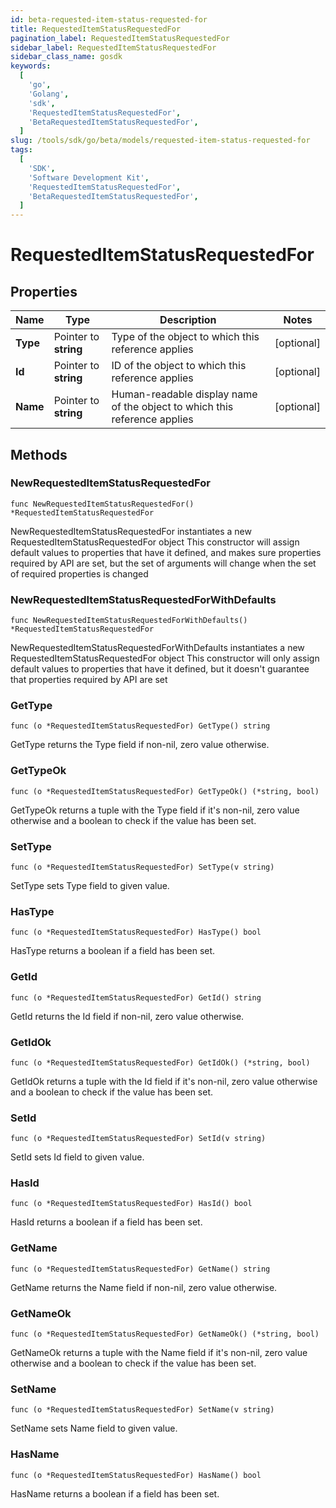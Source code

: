 ```yaml
---
id: beta-requested-item-status-requested-for
title: RequestedItemStatusRequestedFor
pagination_label: RequestedItemStatusRequestedFor
sidebar_label: RequestedItemStatusRequestedFor
sidebar_class_name: gosdk
keywords:
  [
    'go',
    'Golang',
    'sdk',
    'RequestedItemStatusRequestedFor',
    'BetaRequestedItemStatusRequestedFor',
  ]
slug: /tools/sdk/go/beta/models/requested-item-status-requested-for
tags:
  [
    'SDK',
    'Software Development Kit',
    'RequestedItemStatusRequestedFor',
    'BetaRequestedItemStatusRequestedFor',
  ]
---
```


# RequestedItemStatusRequestedFor

## Properties

| Name | Type | Description | Notes |
| --- | --- | --- | --- |
| **Type** | Pointer to **string** | Type of the object to which this reference applies | [optional] |
| **Id** | Pointer to **string** | ID of the object to which this reference applies | [optional] |
| **Name** | Pointer to **string** | Human-readable display name of the object to which this reference applies | [optional] |

## Methods

### NewRequestedItemStatusRequestedFor

`func NewRequestedItemStatusRequestedFor() *RequestedItemStatusRequestedFor`

NewRequestedItemStatusRequestedFor instantiates a new RequestedItemStatusRequestedFor object This constructor will assign default values to properties that have it defined, and makes sure properties required by API are set, but the set of arguments will change when the set of required properties is changed

### NewRequestedItemStatusRequestedForWithDefaults

`func NewRequestedItemStatusRequestedForWithDefaults() *RequestedItemStatusRequestedFor`

NewRequestedItemStatusRequestedForWithDefaults instantiates a new RequestedItemStatusRequestedFor object This constructor will only assign default values to properties that have it defined, but it doesn't guarantee that properties required by API are set

### GetType

`func (o *RequestedItemStatusRequestedFor) GetType() string`

GetType returns the Type field if non-nil, zero value otherwise.

### GetTypeOk

`func (o *RequestedItemStatusRequestedFor) GetTypeOk() (*string, bool)`

GetTypeOk returns a tuple with the Type field if it's non-nil, zero value otherwise and a boolean to check if the value has been set.

### SetType

`func (o *RequestedItemStatusRequestedFor) SetType(v string)`

SetType sets Type field to given value.

### HasType

`func (o *RequestedItemStatusRequestedFor) HasType() bool`

HasType returns a boolean if a field has been set.

### GetId

`func (o *RequestedItemStatusRequestedFor) GetId() string`

GetId returns the Id field if non-nil, zero value otherwise.

### GetIdOk

`func (o *RequestedItemStatusRequestedFor) GetIdOk() (*string, bool)`

GetIdOk returns a tuple with the Id field if it's non-nil, zero value otherwise and a boolean to check if the value has been set.

### SetId

`func (o *RequestedItemStatusRequestedFor) SetId(v string)`

SetId sets Id field to given value.

### HasId

`func (o *RequestedItemStatusRequestedFor) HasId() bool`

HasId returns a boolean if a field has been set.

### GetName

`func (o *RequestedItemStatusRequestedFor) GetName() string`

GetName returns the Name field if non-nil, zero value otherwise.

### GetNameOk

`func (o *RequestedItemStatusRequestedFor) GetNameOk() (*string, bool)`

GetNameOk returns a tuple with the Name field if it's non-nil, zero value otherwise and a boolean to check if the value has been set.

### SetName

`func (o *RequestedItemStatusRequestedFor) SetName(v string)`

SetName sets Name field to given value.

### HasName

`func (o *RequestedItemStatusRequestedFor) HasName() bool`

HasName returns a boolean if a field has been set.
